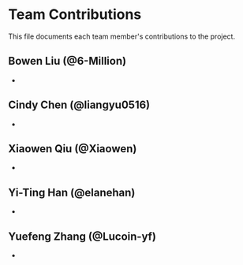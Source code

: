 # Team Contributions

This file documents each team member's contributions to the project.

## Bowen Liu (@6-Million)

- 

## Cindy Chen (@liangyu0516)

- 

## Xiaowen Qiu (@Xiaowen)

- 

## Yi-Ting Han (@elanehan)

- 

## Yuefeng Zhang (@Lucoin-yf)

- 
